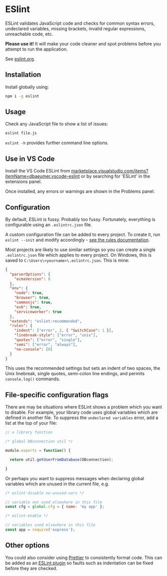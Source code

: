 # ESlint

ESLint validates JavaScript code and checks for common syntax errors, undeclared variables, missing brackets, invalid regular expressions, unreachable code, etc.

**Please use it!** It will make your code cleaner and spot problems before you attempt to run the application.

See [eslint.org](https://eslint.org/).


## Installation

Install globally using:

```bash
npm i -g eslint
```


## Usage

Check any JavaScript file to show a list of issues:

```bash
eslint file.js
```

`eslint -h` provides further command line options.


## Use in VS Code

Install the VS Code ESLint from [marketplace.visualstudio.com/items?itemName=dbaeumer.vscode-eslint](https://marketplace.visualstudio.com/items?itemName=dbaeumer.vscode-eslint) or by searching for 'ESLint' in the extensions panel.

Once installed, any errors or warnings are shown in the Problems panel.


## Configuration

By default, ESLint is fussy. Probably too fussy. Fortunately, everything is configurable using an `.eslintrc.json` file.

A custom configuration file can be added to every project. To create it, run `eslint --init` and modify accordingly - [see the rules documentation](https://eslint.org/docs/rules/).

Most projects are likely to use similar settings so you can create a single `.eslintrc.json` file which applies to every project. On Windows, this is saved to `C:\Users\<yourname>\.eslintrc.json`. This is mine:

```json
{
  "parserOptions": {
    "ecmaVersion": 8
  },
  "env": {
    "node": true,
    "browser": true,
    "commonjs": true,
    "es6": true,
    "serviceworker": true
  },
  "extends": "eslint:recommended",
  "rules": {
    "indent": ["error", 2, { "SwitchCase": 1 }],
    "linebreak-style": ["error", "unix"],
    "quotes": ["error", "single"],
    "semi": ["error", "always"],
    "no-console": [0]
  }
}
```

This uses the recommended settings but sets an indent of two spaces, the Unix linebreak, single quotes, semi-colon line endings, and permits `console.log()` commands.


## File-specific configuration flags

There are may be situations where ESLint shows a problem which you want to disable. For example, your library code uses global variables which are defined in another file. To suppress the `undeclared variables` error, add a list at the top of your file:

```js
// a library function

/* global DBconnection util */

module.exports = function() {

  return util.getUserFromDatabase(DBconnection);

}
```

Or perhaps you want to suppress messages when declaring global variables which are unused in the current file, e.g.

```js
/* eslint-disable no-unused-vars */

// variable not used elsewhere in this file
const cfg = global.cfg = { name: 'my app' };

/* eslint-enable */

// variables used elsewhere in this file
const app = require('express');
```


## Other options

You could also consider using [Prettier](https://prettier.io/) to consistently format code. This can be added as an [ESLint plugin](https://prettier.io/docs/en/eslint.html) so faults such as indentation can be fixed before they are checked.
